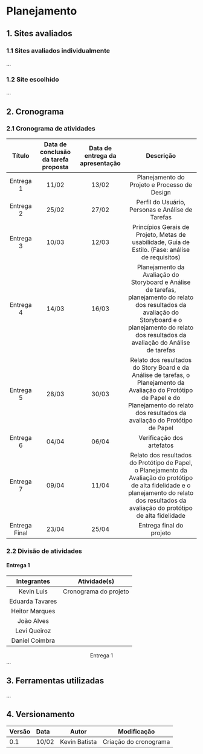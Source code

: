 # Planejamento

## 1. Sites avaliados
### 1.1 Sites avaliados individualmente
...
### 1.2 Site escolhido
...

## 2. Cronograma
### 2.1 Cronograma de atividades
|Título|Data de conclusão da tarefa proposta|Data de entrega da apresentação|Descrição|
|:----------:|:-----------------------------:|:-----------------:|:--------------:|
|Entrega 1|11/02|13/02|Planejamento do Projeto e Processo de Design|
|Entrega 2|25/02|27/02|Perfil do Usuário, Personas e Análise de Tarefas|
|Entrega 3|10/03|12/03|Princípios Gerais de Projeto, Metas de usabilidade, Guia de Estilo. (Fase: análise de requisitos)|
|Entrega 4|14/03|16/03|Planejamento da Avaliação do Storyboard e Análise de tarefas, planejamento do relato dos resultados da avaliação do Storyboard e o planejamento do relato dos resultados da avaliação do Análise de tarefas|
|Entrega 5|28/03|30/03|Relato dos resultados do Story Board e da Análise de tarefas, o Planejamento da Avaliação do Protótipo de Papel e do Planejamento do relato dos resultados da avaliação do Protótipo de Papel|
|Entrega 6|04/04|06/04|Verificação dos artefatos|
|Entrega 7|09/04|11/04|Relato dos resultados do Protótipo de Papel, o Planejamento da Avaliação do protótipo de alta fidelidade e o planejamento do relato dos resultados da avaliação do protótipo de alta fidelidade|
|Entrega Final|23/04|25/04|Entrega final do projeto|
### 2.2 Divisão de atividades 
#### Entrega 1
|    Integrantes    |      Atividade(s)      |
| :--------: | ------------- |
| Kevin Luis | Cronograma do projeto |
| Eduarda Tavares |  |
| Heitor Marques |  |
| João Alves |  |
| Levi Queiroz |  |
| Daniel Coimbra |  |

<center>Entrega 1</center>
...

## 3. Ferramentas utilizadas
...

## 4. Versionamento

| Versão | Data | Autor | Modificação |
|:--|:--|:--:|:-:|
|0.1|10/02| Kevin Batista | Criação do cronograma |
